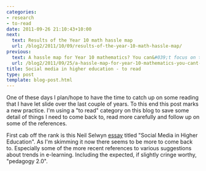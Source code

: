```yaml
---
categories:
- research
- to-read
date: 2011-09-26 21:10:43+10:00
next:
  text: Results of the Year 10 math hassle map
  url: /blog2/2011/10/09/results-of-the-year-10-math-hassle-map/
previous:
  text: A hassle map for Year 10 mathematics? You can&#039;t focus on the negatives?
  url: /blog2/2011/09/25/a-hassle-map-for-year-10-mathematics-you-cant-focus-on-the-negatives/
title: Social media in higher education - to read
type: post
template: blog-post.html
---
```

One of these days I plan/hope to have the time to catch up on some reading that I have let slide over the last couple of years. To this end this post marks a new practice. I'm using a "to read" category on this blog to save some detail of things I need to come back to, read more carefully and follow up on some of the references.

First cab off the rank is this Neil Selwyn [essay](http://www.educationarena.com/pdf/sample/sample-essay-selwyn.pdf) titled "Social Media in Higher Education". As I'm skimming it now there seems to be more to come back to. Especially some of the more recent references to various suggestions about trends in e-learning. Including the expected, if slightly cringe worthy, "pedagogy 2.0".